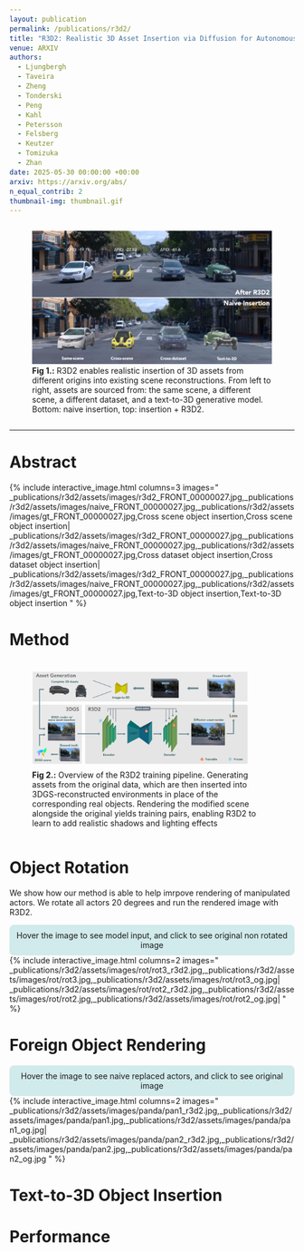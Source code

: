 ```yaml
---
layout: publication
permalink: /publications/r3d2/
title: "R3D2: Realistic 3D Asset Insertion via Diffusion for Autonomous Driving Simulation"
venue: ARXIV
authors:
  - Ljungbergh
  - Taveira
  - Zheng
  - Tonderski
  - Peng
  - Kahl
  - Petersson
  - Felsberg
  - Keutzer
  - Tomizuka
  - Zhan
date: 2025-05-30 00:00:00 +00:00
arxiv: https://arxiv.org/abs/
n_equal_contrib: 2
thumbnail-img: thumbnail.gif
---
```

<div style="display: flex; justify-content: space-around; margin-bottom: 1em; margin-top: 0.5em; width=100%">
<figure class="figure__background">
  <img style="width: 100%; margin: 0 auto;" src="assets/cover_v3.jpg"/>
  <figcaption><b>Fig 1.:</b> R3D2 enables realistic insertion of 3D assets from different origins into existing scene reconstructions. From left to right, assets are sourced from: the same scene, a different scene, a different dataset, and a text-to-3D generative model. Bottom: naive insertion, top: insertion + R3D2.</figcaption>
</figure>
</div>

---

# Abstract

{% include interactive_image.html
   columns=3
   images="
     _publications/r3d2/assets/images/r3d2_FRONT_00000027.jpg,_publications/r3d2/assets/images/naive_FRONT_00000027.jpg,_publications/r3d2/assets/images/gt_FRONT_00000027.jpg,Cross scene object insertion,Cross scene object insertion|
     _publications/r3d2/assets/images/r3d2_FRONT_00000027.jpg,_publications/r3d2/assets/images/naive_FRONT_00000027.jpg,_publications/r3d2/assets/images/gt_FRONT_00000027.jpg,Cross dataset object insertion,Cross dataset object insertion|
     _publications/r3d2/assets/images/r3d2_FRONT_00000027.jpg,_publications/r3d2/assets/images/naive_FRONT_00000027.jpg,_publications/r3d2/assets/images/gt_FRONT_00000027.jpg,Text-to-3D object insertion,Text-to-3D object insertion
   "
%}

# Method

<div style="display: flex; justify-content: space-around; margin-bottom: 1em; margin-top: 0.5em; width=90%">
<figure class="figure__background">
  <img style="width: 90%; margin: 0.5em auto; mix-blend-mode: multiply;" src="assets/method_diagram.png"/>
  <figcaption><b>Fig 2.:</b> Overview of the R3D2 training pipeline. Generating assets from the original data, which are then inserted into 3DGS-reconstructed environments in place of the corresponding real objects. Rendering the modified scene alongside the original yields training pairs, enabling R3D2 to learn to add realistic shadows and lighting effects</figcaption>
</figure>
</div>

# Object Rotation

We show how our method is able to help imrpove rendering of manipulated actors. We rotate all actors 20 degrees and run the rendered image with R3D2.

<div style="background-color: rgb(209 234 236); border-radius: 8px; padding: 10px; text-align: center;">
<i class="fas fa-mouse-pointer"></i> Hover the image to see model input, and click to see original non rotated image
</div>
{% include interactive_image.html
   columns=2
   images="
     _publications/r3d2/assets/images/rot/rot3_r3d2.jpg,_publications/r3d2/assets/images/rot/rot3.jpg,_publications/r3d2/assets/images/rot/rot3_og.jpg|
     _publications/r3d2/assets/images/rot/rot2_r3d2.jpg,_publications/r3d2/assets/images/rot/rot2.jpg,_publications/r3d2/assets/images/rot/rot2_og.jpg|
   "
%}

# Foreign Object Rendering

<div style="background-color: rgb(209 234 236); border-radius: 8px; padding: 10px; text-align: center;">
<i class="fas fa-mouse-pointer"></i> Hover the image to see naive replaced actors, and click to see original image
</div>
{% include interactive_image.html
   columns=2
   images="
     _publications/r3d2/assets/images/panda/pan1_r3d2.jpg,_publications/r3d2/assets/images/panda/pan1.jpg,_publications/r3d2/assets/images/panda/pan1_og.jpg|
     _publications/r3d2/assets/images/panda/pan2_r3d2.jpg,_publications/r3d2/assets/images/panda/pan2.jpg,_publications/r3d2/assets/images/panda/pan2_og.jpg
   "
%}

# Text-to-3D Object Insertion

# Performance
